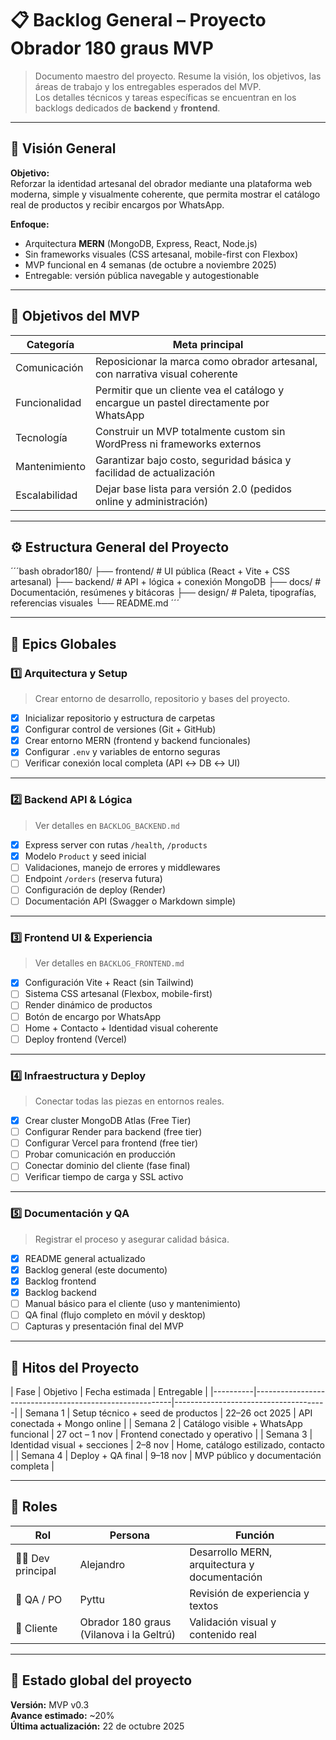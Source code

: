# 📋 Backlog General – Proyecto Obrador 180 graus MVP

> Documento maestro del proyecto. Resume la visión, los objetivos, las áreas de trabajo y los entregables esperados del MVP.  
> Los detalles técnicos y tareas específicas se encuentran en los backlogs dedicados de **backend** y **frontend**.

---

## 🧭 Visión General

**Objetivo:**  
Reforzar la identidad artesanal del obrador mediante una plataforma web moderna, simple y visualmente coherente, que permita mostrar el catálogo real de productos y recibir encargos por WhatsApp.

**Enfoque:**  
- Arquitectura **MERN** (MongoDB, Express, React, Node.js)  
- Sin frameworks visuales (CSS artesanal, mobile-first con Flexbox)  
- MVP funcional en 4 semanas (de octubre a noviembre 2025)  
- Entregable: versión pública navegable y autogestionable

---

## 🎯 Objetivos del MVP

| Categoría      | Meta principal |
|----------------|----------------|
| Comunicación   | Reposicionar la marca como obrador artesanal, con narrativa visual coherente |
| Funcionalidad  | Permitir que un cliente vea el catálogo y encargue un pastel directamente por WhatsApp |
| Tecnología     | Construir un MVP totalmente custom sin WordPress ni frameworks externos |
| Mantenimiento  | Garantizar bajo costo, seguridad básica y facilidad de actualización |
| Escalabilidad  | Dejar base lista para versión 2.0 (pedidos online y administración) |

---

## ⚙️ Estructura General del Proyecto

´´´bash
obrador180/
├── frontend/ # UI pública (React + Vite + CSS artesanal)
├── backend/ # API + lógica + conexión MongoDB
├── docs/ # Documentación, resúmenes y bitácoras
├── design/ # Paleta, tipografías, referencias visuales
└── README.md
´´´


---

## 🧩 Epics Globales

### 1️⃣ **Arquitectura y Setup**
> Crear entorno de desarrollo, repositorio y bases del proyecto.
- [x] Inicializar repositorio y estructura de carpetas
- [x] Configurar control de versiones (Git + GitHub)
- [x] Crear entorno MERN (frontend y backend funcionales)
- [x] Configurar `.env` y variables de entorno seguras
- [ ] Verificar conexión local completa (API ↔ DB ↔ UI)

---

### 2️⃣ **Backend API & Lógica**
> Ver detalles en `BACKLOG_BACKEND.md`
- [x] Express server con rutas `/health`, `/products`
- [x] Modelo `Product` y seed inicial
- [ ] Validaciones, manejo de errores y middlewares
- [ ] Endpoint `/orders` (reserva futura)
- [ ] Configuración de deploy (Render)
- [ ] Documentación API (Swagger o Markdown simple)

---

### 3️⃣ **Frontend UI & Experiencia**
> Ver detalles en `BACKLOG_FRONTEND.md`
- [x] Configuración Vite + React (sin Tailwind)
- [ ] Sistema CSS artesanal (Flexbox, mobile-first)
- [ ] Render dinámico de productos
- [ ] Botón de encargo por WhatsApp
- [ ] Home + Contacto + Identidad visual coherente
- [ ] Deploy frontend (Vercel)

---

### 4️⃣ **Infraestructura y Deploy**
> Conectar todas las piezas en entornos reales.
- [x] Crear cluster MongoDB Atlas (Free Tier)
- [ ] Configurar Render para backend (free tier)
- [ ] Configurar Vercel para frontend (free tier)
- [ ] Probar comunicación en producción
- [ ] Conectar dominio del cliente (fase final)
- [ ] Verificar tiempo de carga y SSL activo

---

### 5️⃣ **Documentación y QA**
> Registrar el proceso y asegurar calidad básica.
- [x] README general actualizado
- [x] Backlog general (este documento)
- [x] Backlog frontend
- [x] Backlog backend
- [ ] Manual básico para el cliente (uso y mantenimiento)
- [ ] QA final (flujo completo en móvil y desktop)
- [ ] Capturas y presentación final del MVP

---

## 🚀 Hitos del Proyecto

| Fase     | Objetivo                               | Fecha estimada | Entregable                           |
|----------|---------------------------------------------------------|--------------------------------------|
| Semana 1 | Setup técnico + seed de productos      | 22–26 oct 2025 | API conectada + Mongo online         |
| Semana 2 | Catálogo visible + WhatsApp funcional  | 27 oct – 1 nov | Frontend conectado y operativo       |
| Semana 3 | Identidad visual + secciones           | 2–8 nov        | Home, catálogo estilizado, contacto  |
| Semana 4 | Deploy + QA final                      | 9–18 nov       | MVP público y documentación completa |

---

## 📄 Roles

| Rol | Persona | Función |
|-----|----------|----------|
| 👨‍💻 Dev principal | Alejandro | Desarrollo MERN, arquitectura y documentación |
| 🧪 QA / PO | Pyttu | Revisión de experiencia y textos |
| 🍰 Cliente | Obrador 180 graus (Vilanova i la Geltrú) | Validación visual y contenido real |

---

## 🧱 Estado global del proyecto

**Versión:** MVP v0.3  
**Avance estimado:** ~20%  
**Última actualización:** 22 de octubre 2025  
